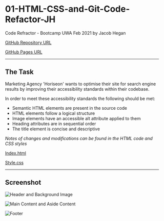 # 01-HTML-CSS-and-Git-Code-Refactor-JH
Code Refractor - Bootcamp UWA Feb 2021 by Jacob Hegan

[GitHub Repository URL](https://github.com/heganjr/01-HTML-CSS-and-Git-Code-Refactor-JH)

[GitHub Pages URL](https://heganjr.github.io/01-HTML-CSS-and-Git-Code-Refactor-JH/)

____
## The Task ##

Marketing Agency 'Horiseon' wants to optimise their site for search engine results by improving their accessibility standards within their codebase.

In order to meet these accessibility standards the following should be met:
- Semantic HTML elements are present in the source code
- HTML elements follow a logical structure
- Image elements have an accessible alt attribute applied to them
- Heading attributes are in sequential order
- The title element is concise and descriptive

*Notes of changes and modifications can be found in the HTML code and CSS styles*

[Index.html](../Develop/index.html)

[Style.css](../Develop/assets/css/style.css)

_______

## Screenshot ##

![Header and Background Image](../Develop/assets/images/screenshot-1.PNG)

![Main Content and Aside Content](../Develop/assets/images/screenshot-2.PNG)

![Footer](../Develop/assets/images/screenshot-3.PNG)

